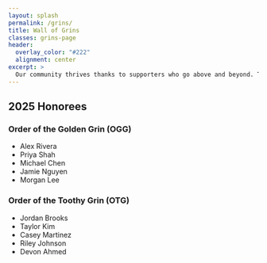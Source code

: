 ```yaml
---
layout: splash
permalink: /grins/
title: Wall of Grins
classes: grins-page
header:
  overlay_color: "#222"
  alignment: center
excerpt: >
  Our community thrives thanks to supporters who go above and beyond. Thank you to our 2025 patrons for helping make BSides Orlando possible.
---
```


## 2025 Honorees

### Order of the Golden Grin (OGG)

- Alex Rivera
- Priya Shah
- Michael Chen
- Jamie Nguyen
- Morgan Lee

### Order of the Toothy Grin (OTG)

- Jordan Brooks
- Taylor Kim
- Casey Martinez
- Riley Johnson
- Devon Ahmed
